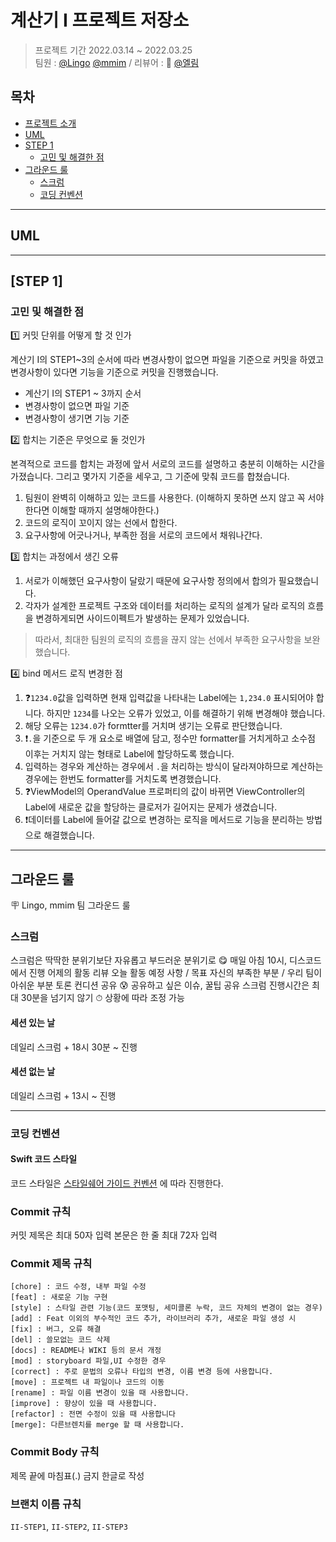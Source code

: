 # 계산기 I 프로젝트 저장소

> 프로젝트 기간 2022.03.14 ~ 2022.03.25 </br>
팀원 : [@Lingo](https://github.com/llingo) [@mmim](https://github.com/JoSH0318) / 리뷰어 : 👑 [@엘림](https://github.com/lina0322)

## 목차

- [프로젝트 소개](#프로젝트-소개)
- [UML](#UML)
- [STEP 1](#step-1)
    + [고민 및 해결한 점](#고민_및_해결한_점)
- [그라운드 룰](#그라운드-룰)
    + [스크럼](#스크럼)
    + [코딩 컨벤션](#코딩-컨벤션) 

---

## UML

---

## [STEP 1]
### 고민 및 해결한 점
1️⃣ 커밋 단위를 어떻게 할 것 인가

계산기 I의 STEP1~3의 순서에 따라 변경사항이 없으면 파일을 기준으로 커밋을 하였고 변경사항이 있다면 기능을 기준으로 커밋을 진행했습니다.

- 계산기 I의 STEP1 ~ 3까지 순서
- 변경사항이 없으면 파일 기준
- 변경사항이 생기면 기능 기준

2️⃣ 합치는 기준은 무엇으로 둘 것인가

본격적으로 코드를 합치는 과정에 앞서 서로의 코드를 설명하고 충분히 이해하는 시간을 가졌습니다.
그리고 몇가지 기준을 세우고, 그 기준에 맞춰 코드를 합쳤습니다.

1. 팀원이 완벽히 이해하고 있는 코드를 사용한다. 
(이해하지 못하면 쓰지 않고 꼭 서야한다면 이해할 때까지 설명해야한다.)
2. 코드의 로직이 꼬이지 않는 선에서 합한다.
3. 요구사항에 어긋나거나, 부족한 점을 서로의 코드에서 채워나간다.
 
3️⃣ 합치는 과정에서 생긴 오류
1. 서로가 이해했던 요구사항이 달랐기 때문에 요구사항 정의에서 합의가 필요했습니다.
2. 각자가 설계한 프로젝트 구조와 데이터를 처리하는 로직의 설계가 달라 로직의 흐름을 변경하게되면 사이드이펙트가 발생하는 문제가 있었습니다.

> 따라서, 최대한 팀원의 로직의 흐름을 끊지 않는 선에서 부족한 요구사항을 보완했습니다.

4️⃣ bind 메서드 로직 변경한 점
1. ❓`1234.0`값을 입력하면 현재 입력값을 나타내는 Label에는 `1,234.0` 표시되어야 합니다. 하지만 `1234`를 나오는 오류가 있었고, 이를 해결하기 위해 변경해야 했습니다.
2. 해당 오류는 `1234.0`가 formtter를 거치며 생기는 오류로 판단했습니다.
3. ❗️`.`을 기준으로 두 개 요소로 배열에 담고, 정수만 formatter를 거치게하고 소수점 이후는 거치지 않는 형태로 Label에 할당하도록 했습니다.
4. 입력하는 경우와 계산하는 경우에서 `.`을 처리하는 방식이 달라져야하므로 계산하는 경우에는 한번도 formatter를 거치도록 변경했습니다.
5. ❓ViewModel의 OperandValue 프로퍼티의 값이 바뀌면 ViewController의 Label에 새로운 값을 할당하는 클로저가 길어지는 문제가 생겼습니다.
6. ❗️데이터를 Label에 들어갈 값으로 변경하는 로직을 메서드로 기능을 분리하는 방법으로 해결했습니다.

---

## 그라운드 룰
🪧 Lingo, mmim 팀 그라운드 룰

### 스크럼
스크럼은 딱딱한 분위기보단 자유롭고 부드러운 분위기로 😋
매일 아침 10시, 디스코드에서 진행
어제의 활동 리뷰
오늘 활동 예정 사항 / 목표
자신의 부족한 부분 / 우리 팀이 아쉬운 부분 토론
컨디션 공유 😰
공유하고 싶은 이슈, 꿀팁 공유
스크럼 진행시간은 최대 30분을 넘기지 않기 ⏱
상황에 따라 조정 가능

#### 세션 있는 날
데일리 스크럼 + 18시 30분 ~ 진행

#### 세션 없는 날
데일리 스크럼 + 13시 ~ 진행

---

### 코딩 컨벤션
#### Swift 코드 스타일
코드 스타일은 [스타일쉐어 가이드 컨벤션](https://github.com/StyleShare/swift-style-guide#%EC%A4%84%EB%B0%94%EA%BF%88) 에 따라 진행한다.

### Commit 규칙
커밋 제목은 최대 50자 입력
본문은 한 줄 최대 72자 입력

### Commit 제목 규칙
```
[chore] : 코드 수정, 내부 파일 수정
[feat] : 새로운 기능 구현
[style] : 스타일 관련 기능(코드 포맷팅, 세미콜론 누락, 코드 자체의 변경이 없는 경우)
[add] : Feat 이외의 부수적인 코드 추가, 라이브러리 추가, 새로운 파일 생성 시
[fix] : 버그, 오류 해결
[del] : 쓸모없는 코드 삭제
[docs] : README나 WIKI 등의 문서 개정
[mod] : storyboard 파일,UI 수정한 경우
[correct] : 주로 문법의 오류나 타입의 변경, 이름 변경 등에 사용합니다.
[move] : 프로젝트 내 파일이나 코드의 이동
[rename] : 파일 이름 변경이 있을 때 사용합니다.
[improve] : 향상이 있을 때 사용합니다.
[refactor] : 전면 수정이 있을 때 사용합니다
[merge]: 다른브렌치를 merge 할 때 사용합니다.
```

### Commit Body 규칙
제목 끝에 마침표(.) 금지
한글로 작성

### 브랜치 이름 규칙
`II-STEP1`, `II-STEP2`, `II-STEP3`


